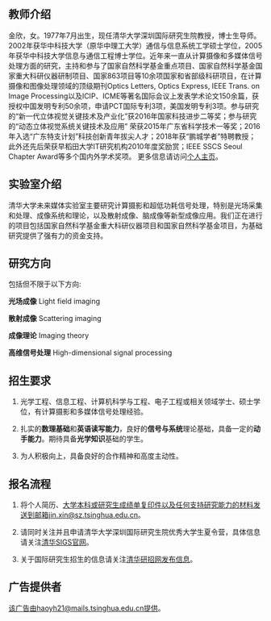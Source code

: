 ## 教师介绍


金欣，女。1977年7月出生，现任清华大学深圳国际研究生院教授，博士生导师。2002年获华中科技大学（原华中理工大学）通信与信息系统工学硕士学位，2005年获华中科技大学信息与通信工程博士学位。近年来一直从计算摄像和多媒体信号处理方面的研究，主持和参与了国家自然科学基金重点项目、国家自然科学基金国家重大科研仪器研制项目、国家863项目等10余项国家和省部级科研项目，在计算摄像和图像处理领域的顶级期刊Optics Letters, Optics Express, IEEE Trans. on Image Processing以及ICIP、ICME等著名国际会议上发表学术论文150余篇，获授权中国发明专利50余项，申请PCT国际专利3项，美国发明专利3项。参与研究的“新一代立体视觉关键技术及产业化”获2016年国家科技进步二等奖；参与研究的“动态立体视觉系统关键技术及应用” 荣获2015年广东省科学技术一等奖；2016年入选“广东特支计划”科技创新青年拔尖人才；2018年获“鹏城学者”特聘教授；此外还先后荣获早稻田大学IT研究机构2010年度奖励赏；IEEE SSCS Seoul Chapter Award等多个国内外学术奖项。
更多信息请访问[个人主页](https://www.sigs.tsinghua.edu.cn/jx/main.htm)。

## 实验室介绍

清华大学未来媒体实验室主要研究计算摄影和超低功耗信号处理，特别是光场采集和处理、成像系统和理论，以及散射成像、脑成像等新型成像应用。我们正在进行的项目包括国家自然科学基金重大科研仪器项目和国家自然科学基金项目，为基础研究提供了强有力的资金支持。

## 研究方向

包括但不限于以下方向:

**光场成像** Light field imaging

**散射成像** Scattering imaging

**成像理论** Imaging theory

**高维信号处理** High-dimensional signal processing

## 招生要求

1. 光学工程、信息工程、计算机科学与工程、电子工程或相关领域学士、硕士学位，有计算摄影和多媒体信号处理经验。

2. 扎实的**数理基础**和**英语读写能力**，良好的**信号与系统**理论基础，具备一定的**动手能力**。期待具备**光学知识**基础的学生。

3. 为人积极向上，具备良好的合作精神和高度主动性。

## 报名流程

1. 将个人简历、大学本科或研究生成绩单复印件以及任何支持研究能力的材料发送到邮箱jin.xin@sz.tsinghua.edu.cn。

2. 请同时关注并且申请清华大学深圳国际研究生院优秀大学生夏令营，具体信息请关注[清华SIGS官网](https://www.sigs.tsinghua.edu.cn/zsjy/list.htm)。

3. 关于国际研究生招生的信息请关注[清华研招网发布信息](https://yz.tsinghua.edu.cn/zsxx/gjxs/jzml.htm)。

## 广告提供者

该广告由haoyh21@mails.tsinghua.edu.cn提供。
